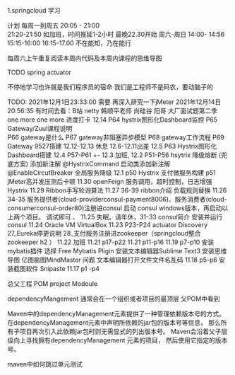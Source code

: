1.springcloud 学习  

计划  每周一到周五  20:05 - 21:00   
                  21:20-21:50
                  如加班，时间推延1-2小时 最晚22.30开始
      周六-周日
      14:00- 14:56
      15:15-16:00
      16:15-17.00
   不在能知，乃在能行
   
   每周六上午重复阅读本周内代码及本周内课程的思维导图
   
   TODO spring actuator
    
   不停地学习也许就是我们程序员的宿命
   我们是工程师不是码农，要动脑子的
   
   TODO:
   2021年12月1日23:33:00   需要 再深入研究一下jMeter
   2021年12月14日20:56:35  有时间去看：B站 netty 韩顺平老师 尚硅谷
                           阳哥 大厂面试题第二季
                           one more one more
进度打卡
    12.14   P64 hystrix图形化Dashboard监控 
            P65 Gateway/Zuul课程说明  
            P66 gateway是什么 
            P67 gateway非阻塞异步模型
            P68 gateway工作流程
            P69 Gateway 9527搭建
    12.12-12.13 休息
    12.6-12.11出差
    12.5 P63 Hystrix图形化Dashboard搭建
    12.4 P57-P61 +-
    12.3 加班,
    12.2 P51-P56  hsytrix 降级熔断 (兜底方案) 添加新注解 @HystrixCommand 启动类添加新注解 @EnableCircutBreaker 全局服务降级
    12.1   p50 Hystrix 支付微服务构建 p51 jMeter高并发压测后卡顿
    11.30  openFeign 服务调用，超时控制，日志增强 Hystrix
    11.29 Ribbon手写轮询算法
    11.27 36-39 ribbon介绍 负载规则替换
    11.26 34-35 服务提供者(cloud-providerconsul-payment8006)、服务消费者(cloud-consumerconsul-order80)注册进consul
            启动 consul windows版本，再启动以上两个项目。 调试即可
     、
    11.25 失眠。请年休，31-33 consul简介 安装并运行consul
    11.24 Oracle VM VirtualBox 
    11.23 P23-P24 actuator Discovery     27_Eureka停更说明  28_支付服务注册进zookeeper（springcloud整合zookeeper h2 ）
    11.22 加班
    11.21  p17-p22
    11.21  p11-p16
    11.19  p7-p10 安装 mybatis插件 选择 Free Mybatis Pligin 安装文本编辑器Sublime Text3
                  安装思维导图 亿图脑图MindMaster
                  问题 文本编辑器打开文件文件名乱码
    11.18  p5-p6  安装截图软件 Snipaste
    11.17  p1 -p4            

总父工程
POM
 project
   Modoule

dependencyMangement  通常会在一个组织或者项目的最顶层 父POM中看到

Maven中的dependencyManagement元素提供了一种管理依赖版本号的方式。
在dependencyManagement元素中声明所依赖的jar包的版本号等信息，
那么所有子项目再次引入此依赖jar包时则无需显式的列出版本号。
Maven会沿着父子层级向上寻找拥有dependencyManagement 元素的项目，
然后使用它指定的版本号。

maven中如何跳过单元测试
